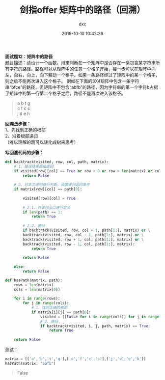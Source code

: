 ﻿---
layout:     post
title:      "剑指offer 矩阵中的路径（回溯）"
date:       2019-10-10 10:42:29
author:     "dxc"
header-img: "img/post-bg-rwd.jpg"
tags:
    - 刷题
---
 
**面试题12：矩阵中的路径**  
题目描述：请设计一个函数，用来判断在一个矩阵中是否存在一条包含某字符串所有字符的路径。路径可以从矩阵中的任意一个格子开始，每一步可以在矩阵中向左，向右，向上，向下移动一个格子。如果一条路径经过了矩阵中的某一个格子，则之后不能再次进入这个格子。 例如在下面的3X4矩阵中包含一条字符串“bfce”的路径，但矩阵中不包含“abfb”的路径，因为字符串的第一个字符b占据了矩阵中的第一行第二个格子之后，路径不能再次进入该格子。   
> a b t g  
c f c s  
j d e h  

**回溯法步骤：**  
1、先找到正确的根部  
2、沿着根部递归  
（难以理解的题可以转化成树来思考）  

**写回溯代码的步骤：**  
```python
def backtrack(visited, row, col, path, matrix):
    # 1、错误结果直接返回
    if visited[row][col] == True or row < 0 or row > len(matrix) or col < 0 or col > len(matrix[0]):
        return False
    
    # 2、对本次递归进行判断，设置递归返回条件
    if matrix[row][col] == path[0]:
        
        visited[row][col] = True
        
        # 2.1、对递归出口进行定义
        if len(path) == 1:
            return True
        
        # 2.2、递归
        if backtrack(visited, row, col + 1, path[1:], matrix) or \
        backtrack(visited, row, col - 1, path[1:], matrix) or \
        backtrack(visited, row + 1, col, path[1:], matrix) or \
        backtrack(visited, row - 1, col, path[1:], matrix):
            return True
        
        return False
    
    else:
        return False
```

```python
def hasPath(matrix, path):
    rows = len(matrix)
    cols = len(matrix[0])
    
    for i in range(rows):
        for j in range(cols):
            # 1、找到正确的根部
            if matrix[i][j] == path[0]:
                visited = [[False for i in range(cols)] for j in range(rows)] # 每个根部都需要一个新的visited矩阵
                # 2、递归
                if backtrack(visited, i, j, path, matrix) == True:
                    return True
    
    return False
```
测试：
```python
matrix = [['a','b','t','g'],['c','f','c','s'],['j','d','e','h']]
hasPath(matrix, "abfb")
```
> False

